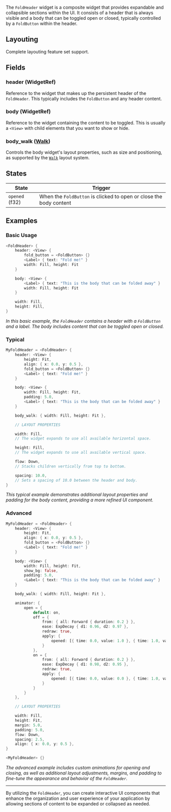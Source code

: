 The `FoldHeader` widget is a composite widget that provides expandable and collapsible sections within the UI. It consists of a header that is always visible and a body that can be toggled open or closed, typically controlled by a `FoldButton` within the header.

## Layouting
Complete layouting feature set support.

## Fields

### header (WidgetRef)

  Reference to the widget that makes up the persistent header of the `FoldHeader`. This typically includes the `FoldButton` and any header content.

### body (WidgetRef)

  Reference to the widget containing the content to be toggled. This is usually a `<View>` with child elements that you want to show or hide.


### body_walk ([Walk](Walk.md))
Controls the body widget's layout properties, such as size and positioning, as supported by the [`Walk`](Walk.md) layout system.


## States

| State        | Trigger                                                 |
|--------------|---------------------------------------------------------|
| `opened` (f32) | When the `FoldButton` is clicked to open or close the body content |

## Examples

### Basic Usage

```Rust
<FoldHeader> {
    header: <View> {
        fold_button = <FoldButton> {}
        <Label> { text: "Fold me!" }
        width: Fill, height: Fit
    }

    body: <View> {
        <Label> { text: "This is the body that can be folded away" }
        width: Fill, height: Fit
    }

    width: Fill,
    height: Fill,
}
```
*In this basic example, the `FoldHeader` contains a header with a `FoldButton` and a label. The body includes content that can be toggled open or closed.*

### Typical

```Rust
MyFoldHeader = <FoldHeader> {
    header: <View> {
        height: Fit,
        align: { x: 0.0, y: 0.5 },
        fold_button = <FoldButton> {}
        <Label> { text: "Fold me!" }
    }

    body: <View> {
        width: Fill, height: Fit,
        padding: 5.0,
        <Label> { text: "This is the body that can be folded away" }
    }

    body_walk: { width: Fill, height: Fit },

    // LAYOUT PROPERTIES

    width: Fill,
    // The widget expands to use all available horizontal space.

    height: Fill,
    // The widget expands to use all available vertical space.

    flow: Down,
    // Stacks children vertically from top to bottom.

    spacing: 10.0,
    // Sets a spacing of 10.0 between the header and body.
}
```
*This typical example demonstrates additional layout properties and padding for the body content, providing a more refined UI component.*

### Advanced

```Rust
MyFoldHeader = <FoldHeader> {
    header: <View> {
        height: Fit,
        align: { x: 0.0, y: 0.5 },
        fold_button = <FoldButton> {}
        <Label> { text: "Fold me!" }
    }

    body: <View> {
        width: Fill, height: Fit,
        show_bg: false,
        padding: 5.0,
        <Label> { text: "This is the body that can be folded away" }
    }

    body_walk: { width: Fill, height: Fit },

    animator: {
        open = {
            default: on,
            off = {
                from: { all: Forward { duration: 0.2 } },
                ease: ExpDecay { d1: 0.96, d2: 0.97 },
                redraw: true,
                apply: {
                    opened: [{ time: 0.0, value: 1.0 }, { time: 1.0, value: 0.0 }]
                }
            },
            on = {
                from: { all: Forward { duration: 0.2 } },
                ease: ExpDecay { d1: 0.98, d2: 0.95 },
                redraw: true,
                apply: {
                    opened: [{ time: 0.0, value: 0.0 }, { time: 1.0, value: 1.0 }]
                }
            }
        }
    },

    // LAYOUT PROPERTIES

    width: Fill,
    height: Fit,
    margin: 5.0,
    padding: 5.0,
    flow: Down,
    spacing: 2.5,
    align: { x: 0.0, y: 0.5 },
}

<MyFoldHeader> {}
```
*The advanced example includes custom animations for opening and closing, as well as additional layout adjustments, margins, and padding to fine-tune the appearance and behavior of the `FoldHeader`.*

---

By utilizing the `FoldHeader`, you can create interactive UI components that enhance the organization and user experience of your application by allowing sections of content to be expanded or collapsed as needed.

